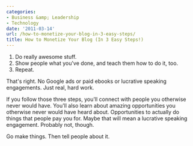 ```yaml
---
categories:
- Business &amp; Leadership
- Technology
date: '2011-03-14'
url: /how-to-monetize-your-blog-in-3-easy-steps/
title: How to Monetize Your Blog (In 3 Easy Steps!)
---
```


<ol>
<li>Do really awesome stuff.</li>
<li>Show people what you've done, and teach them how to do it, too.</li>
<li>Repeat.</li>
</ol>

That's right. No Google ads or paid ebooks or lucrative speaking engagements. Just real, hard work.

If you follow those three steps, you'll connect with people you otherwise never would have. You'll also learn about amazing opportunities you otherwise never would have heard about. Opportunities to actually do things that people pay you for. Maybe that will mean a lucrative speaking engagement. Probably not, though.

Go make things. Then tell people about it.
